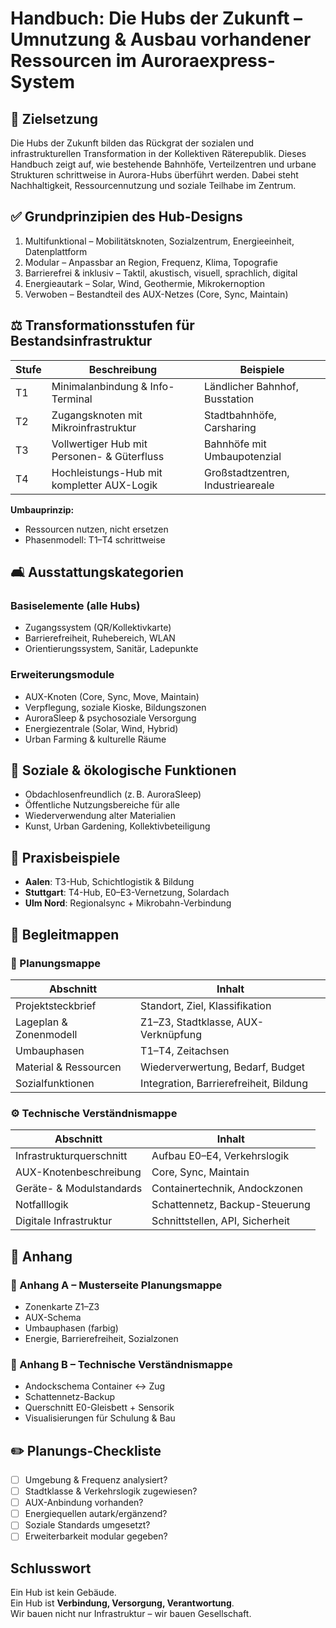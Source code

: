 # Handbuch: Die Hubs der Zukunft – Umnutzung & Ausbau vorhandener Ressourcen im Auroraexpress-System

## 🏢 Zielsetzung
Die Hubs der Zukunft bilden das Rückgrat der sozialen und infrastrukturellen Transformation in der Kollektiven Räterepublik. Dieses Handbuch zeigt auf, wie bestehende Bahnhöfe, Verteilzentren und urbane Strukturen schrittweise in Aurora-Hubs überführt werden. Dabei steht Nachhaltigkeit, Ressourcennutzung und soziale Teilhabe im Zentrum.

## ✅ Grundprinzipien des Hub-Designs
1. Multifunktional – Mobilitätsknoten, Sozialzentrum, Energieeinheit, Datenplattform
2. Modular – Anpassbar an Region, Frequenz, Klima, Topografie
3. Barrierefrei & inklusiv – Taktil, akustisch, visuell, sprachlich, digital
4. Energieautark – Solar, Wind, Geothermie, Mikrokernoption
5. Verwoben – Bestandteil des AUX-Netzes (Core, Sync, Maintain)

## ⚖️ Transformationsstufen für Bestandsinfrastruktur

| Stufe | Beschreibung                                 | Beispiele                            |
|-------|----------------------------------------------|--------------------------------------|
| T1    | Minimalanbindung & Info-Terminal             | Ländlicher Bahnhof, Busstation       |
| T2    | Zugangsknoten mit Mikroinfrastruktur         | Stadtbahnhöfe, Carsharing            |
| T3    | Vollwertiger Hub mit Personen- & Güterfluss  | Bahnhöfe mit Umbaupotenzial          |
| T4    | Hochleistungs-Hub mit kompletter AUX-Logik   | Großstadtzentren, Industrieareale    |

**Umbauprinzip:**
- Ressourcen nutzen, nicht ersetzen
- Phasenmodell: T1–T4 schrittweise

## 🛋️ Ausstattungskategorien

### Basiselemente (alle Hubs)
- Zugangssystem (QR/Kollektivkarte)
- Barrierefreiheit, Ruhebereich, WLAN
- Orientierungssystem, Sanitär, Ladepunkte

### Erweiterungsmodule
- AUX-Knoten (Core, Sync, Move, Maintain)
- Verpflegung, soziale Kioske, Bildungszonen
- AuroraSleep & psychosoziale Versorgung
- Energiezentrale (Solar, Wind, Hybrid)
- Urban Farming & kulturelle Räume

## 🧰 Soziale & ökologische Funktionen
- Obdachlosenfreundlich (z. B. AuroraSleep)
- Öffentliche Nutzungsbereiche für alle
- Wiederverwendung alter Materialien
- Kunst, Urban Gardening, Kollektivbeteiligung

## 🌌 Praxisbeispiele
- **Aalen**: T3-Hub, Schichtlogistik & Bildung
- **Stuttgart**: T4-Hub, E0–E3-Vernetzung, Solardach
- **Ulm Nord**: Regionalsync + Mikrobahn-Verbindung

## 📘 Begleitmappen

### 🧭 Planungsmappe

| Abschnitt               | Inhalt                                   |
|-------------------------|------------------------------------------|
| Projektsteckbrief       | Standort, Ziel, Klassifikation           |
| Lageplan & Zonenmodell  | Z1–Z3, Stadtklasse, AUX-Verknüpfung      |
| Umbauphasen             | T1–T4, Zeitachsen                        |
| Material & Ressourcen   | Wiederverwertung, Bedarf, Budget         |
| Sozialfunktionen        | Integration, Barrierefreiheit, Bildung   |

### ⚙️ Technische Verständnismappe

| Abschnitt               | Inhalt                                   |
|-------------------------|------------------------------------------|
| Infrastrukturquerschnitt| Aufbau E0–E4, Verkehrslogik              |
| AUX-Knotenbeschreibung  | Core, Sync, Maintain                     |
| Geräte- & Modulstandards| Containertechnik, Andockzonen            |
| Notfalllogik            | Schattennetz, Backup-Steuerung           |
| Digitale Infrastruktur  | Schnittstellen, API, Sicherheit          |

## 📎 Anhang

### 📌 Anhang A – Musterseite Planungsmappe
- Zonenkarte Z1–Z3
- AUX-Schema
- Umbauphasen (farbig)
- Energie, Barrierefreiheit, Sozialzonen

### 📌 Anhang B – Technische Verständnismappe
- Andockschema Container ↔ Zug
- Schattennetz-Backup
- Querschnitt E0-Gleisbett + Sensorik
- Visualisierungen für Schulung & Bau

## ✏️ Planungs-Checkliste
- [ ] Umgebung & Frequenz analysiert?
- [ ] Stadtklasse & Verkehrslogik zugewiesen?
- [ ] AUX-Anbindung vorhanden?
- [ ] Energiequellen autark/ergänzend?
- [ ] Soziale Standards umgesetzt?
- [ ] Erweiterbarkeit modular gegeben?

## Schlusswort
Ein Hub ist kein Gebäude.  
Ein Hub ist **Verbindung, Versorgung, Verantwortung**.  
Wir bauen nicht nur Infrastruktur – wir bauen Gesellschaft.
